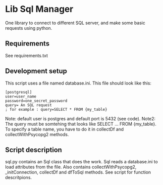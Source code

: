 # Lib Sql Manager

One library to connect to different SQL server, and make some basic requests using python.


## Requirements

See requirements.txt


## Development setup

This script uses a file named database.ini. This file should look like this:

```
[postgresql]
user=user_name 
password=one_secret_password
query= An SQL request
; for example : query=SELECT * FROM {my_table}
```

Note: default user is postgres and default port is 5432 (see code).
Note2: The query must be somtehing that looks like SELECT ... FROM {my_table}. To specify a table name, 
you have to do it in collectDf and collectWithPsycopg2 methods.


## Script description

sql.py contains an Sql class that does the work.
Sql reads a database.ini to load attributes from the file.
Also contains collectWithPsycopg2, _initConnection, collectDf and dfToSql methods. See script for function descritpions.
